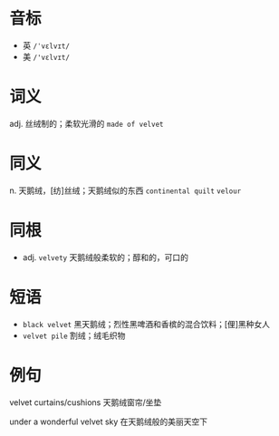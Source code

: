 # 音标

- 英 `/ˈvɛlvɪt/`
- 美 `/'vɛlvɪt/`

# 词义

adj. 丝绒制的；柔软光滑的
`made of velvet`

# 同义

n. 天鹅绒，[纺]丝绒；天鹅绒似的东西
`continental quilt` `velour`

# 同根

- adj. `velvety` 天鹅绒般柔软的；醇和的，可口的

# 短语

- `black velvet` 黑天鹅绒；烈性黑啤酒和香槟的混合饮料；[俚]黑种女人
- `velvet pile` 割绒；绒毛织物

# 例句

velvet curtains/cushions
天鹅绒窗帘/坐垫

under a wonderful velvet sky
在天鹅绒般的美丽天空下


